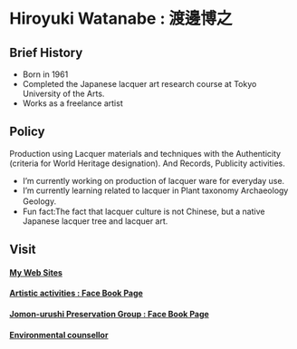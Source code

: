# Hiroyuki Watanabe : 渡邊博之

## Brief History
- Born in 1961
- Completed the Japanese lacquer art research course at Tokyo University of the Arts.
- Works as a freelance artist

## Policy
Production using Lacquer materials and techniques with the Authenticity (criteria for World Heritage designation).
And Records, Publicity activities.    

- I’m currently working on production of lacquer ware for everyday use.  
- I’m currently learning related to lacquer in Plant taxonomy Archaeology Geology.    　
- Fun fact:The fact that lacquer culture is not Chinese, but a native Japanese lacquer tree and lacquer art.

## Visit
#### [My Web Sites](https://urushi-watanabe.com)
#### [Artistic activities : Face Book Page](https://www.facebook.com/urawa.urushi.watanabe)
#### [Jomon-urushi Preservation Group : Face Book Page](https://www.facebook.com/jomonurushi)
#### [Environmental counsellor](https://urushi-lac.github.io/jomon.github.io/images/eco/counselor.png)

